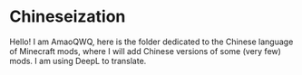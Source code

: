 # Chineseization
Hello! I am AmaoQWQ, here is the folder dedicated to the Chinese language of Minecraft mods, where I will add Chinese versions of some (very few) mods.
I am using DeepL to translate.

